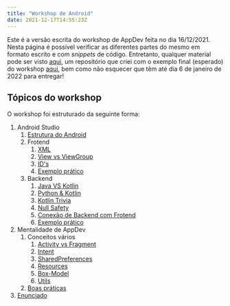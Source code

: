 ```yaml
---
title: "Workshop de Android"
date: 2021-12-17T14:55:23Z
---
```


Este é a versão escrita do workshop de AppDev feita no dia 16/12/2021. 
Nesta página é possível verificar as diferentes partes do mesmo em formato escrito e com *snippets* de código.
Entretanto, qualquer material pode ser visto [aqui](https://drive.google.com/drive/folders/1CCDfb7o79b6eR-xim18rZ4XgxLRkmvN8?usp=sharing), um repositório que criei com o exemplo final (esperado) do workshop [aqui](https://github.com/filipe-varela/warexemplo), bem como não esquecer que têm até dia 6 de janeiro de 2022 para entregar!

## Tópicos do workshop
O workshop foi estruturado da seguinte forma:
1. Android Studio
   1. [Estrutura do Android](../estrutura)
   2. Frotend
      1. [XML](../xml)
      2. [View vs ViewGroup](../view_viewgroup)
      3. [ID's](../id)
      4. [Exemplo prático](../exemplo_frotend)
   3. Backend
      1. [Java VS Kotlin](../java_kotlin)
      2. [Python & Kotlin](../python_kotlin)
      3. [Kotlin Trivia](../kotlin_trivia)
      4. [Null Safety](../null_safety)
      5. [Conexão de Backend com Frotend](../conexao_frotend_backend)
      6. [Exemplo prático](../exemplo_backend)
2. Mentalidade de AppDev
   1. Conceitos vários
      1. [Activity vs Fragment](../activity_fragment)
      2. [Intent](../intent)
      3. [SharedPreferences](../sharedprefs)
      4. [Resources](../resources)
      5. [Box-Model](../box_model)
      6. [Utils](../utils)
   2. [Boas práticas](../boas_praticas)
3. [Enunciado](../../general/enunciado)